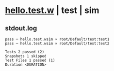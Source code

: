 # [hello.test.w](../../../../../examples/tests/valid/hello.test.w) | test | sim

## stdout.log
```log
pass ─ hello.test.wsim » root/Default/test:test1
pass ─ hello.test.wsim » root/Default/test:test2

Tests 2 passed (2)
Snapshots 1 skipped
Test Files 1 passed (1)
Duration <DURATION>
```

